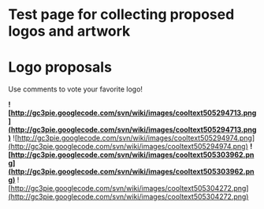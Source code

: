 # Test page for collecting proposed logos and artwork

# Logo proposals #

Use comments to vote your favorite logo!

**![http://gc3pie.googlecode.com/svn/wiki/images/cooltext505294713.png](http://gc3pie.googlecode.com/svn/wiki/images/cooltext505294713.png)** ![http://gc3pie.googlecode.com/svn/wiki/images/cooltext505294974.png](http://gc3pie.googlecode.com/svn/wiki/images/cooltext505294974.png)
**![http://gc3pie.googlecode.com/svn/wiki/images/cooltext505303962.png](http://gc3pie.googlecode.com/svn/wiki/images/cooltext505303962.png)** ![http://gc3pie.googlecode.com/svn/wiki/images/cooltext505304272.png](http://gc3pie.googlecode.com/svn/wiki/images/cooltext505304272.png)
